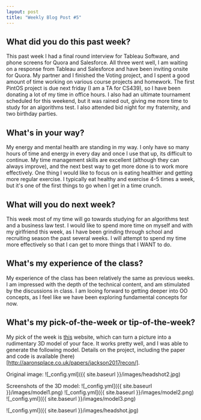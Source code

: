 ```yaml
---
layout: post
title: "Weekly Blog Post #5"
---
```



## What did you do this past week?
This past week I had a final round interview for Tableau Software, and phone screens for Quora and Salesforce. All three went well, I am waiting on a response from Tableau and Salesforce and have been inviting onsite for Quora. My partner and I finished the Voting project, and I spent a good amount of time working on various course projects and homework. The first PintOS project is due next friday (I am a TA for CS439), so I have been donating a lot of my time in office hours. I also had an ultimate tournament scheduled for this weekend, but it was rained out, giving me more time to study for an algorithms test. I also attended bid night for my fraternity, and two birthday parties.

## What's in your way?
My energy and mental health are standing in my way. I only have so many hours of time and energy in every day and once I use that up, its difficult to continue. My time management skills are excellent (although they can always improve), and the next best way to get more done is to work more effectively. One thing I would like to focus on is eating healthier and getting more regular exercise. I typically eat healthy and exercise 4-5 times a week, but it's one of the first things to go when I get in a time crunch.

## What will you do next week?
This week most of my time will go towards studying for an algorithms test and a business law test. I would like to spend more time on myself and with my girlfriend this week, as I have been grinding through school and recruiting season the past several weeks. I will attempt to spend my time more effectively so that I can get to more things that I WANT to do.

## What's my experience of the class?
My experience of the class has been relatively the same as previous weeks. I am impressed with the depth of the technical content, and am stimulated by the discussions in class. I am looing forward to getting deeper into OO concepts, as I feel like we have been exploring fundamental concepts for now.

## What's my pick-of-the-week or tip-of-the-week?
My pick of the week is [this](http://www.cs.nott.ac.uk/~psxasj/3dme/index.php) website, which can turn a picture into a rudimentary 3D model of your face. It works pretty well, and I was able to generate the following model. Details on the project, including the paper and code is available (here)[http://aaronsplace.co.uk/papers/jackson2017recon/].

Original image:
![_config.yml]({{ site.baseurl }}/images/headshot2.jpg)

Screenshots of the 3D model:
![_config.yml]({{ site.baseurl }}/images/model1.png)
![_config.yml]({{ site.baseurl }}/images/model2.png)
![_config.yml]({{ site.baseurl }}/images/model3.png)


![_config.yml]({{ site.baseurl }}/images/headshot.jpg)
